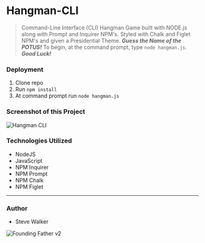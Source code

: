 # Hangman-CLI

>Command-Line Interface (CLI) Hangman Game built with NODE.js along with Prompt and Inquirer NPM's. Styled with Chalk and Figlet NPM's and given a Presidential Theme. **_Guess the Name of the POTUS!_** To begin, at the command prompt, type `node hangman.js`. **_Good Luck!_**

### Deployment

1. Clone repo
2. Run `npm install`
3. At command prompt run `node hangman.js`

### Screenshot of this Project

![Hangman CLI](https://raw.github.com/captnwalker/hangman-cli/master/screenshot/screenshot.gif "Hangman CLI")

### Technologies Utilized

* NodeJS
* JavaScript
* NPM Inquirer
* NPM Prompt
* NPM Chalk
* NPM Figlet

---

### Author

* Steve Walker

![Founding Father v2](https://octodex.github.com/images/foundingfather_v2.png)